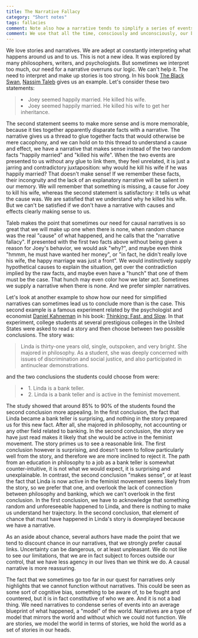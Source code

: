 ```yaml
---
title: The Narrative Fallacy
category: "Short notes"
tags: fallacies
comment: Note also how a narrative tends to simplify a series of events, and can act as a summary, or a "model". Joey's story is now an instance of the general narrative of murderers motivated by money, a story to which we have had plenty of exposure in movies and books, we know the arc of that story if not the details, and maybe we'll just classify Joey's series of events under that storyline in our memory, and when we'll want to recall it, we'll just supply inferred details rather than the exact details. It is more economical to remember it that way. Taleb uses the expression "dimension reduction", which we also find in machine learning. a machine learning model abstracts out a "summary" model from a series of facts, condenses the facts into an average blueprint, which is smaller and easier to manipulate. Science in fact does the same too. it builds models of the world, finds general laws that relate a multiplicity of events into a "narrative" that we can consume and use.
comment: We use that all the time, consciously and unconsciously, our biology already does that for us. It is easy to find your way in the rooms of your place in the dark, because you have navigated the place so often that your brain has built a model of it, and uses that model to anticipate where you are and where you are going to be. 
---
```


We love stories and narratives. We are adept at constantly interpreting what happens around us and to us. This is not a new idea. It was explored by many philosophers, writers, and psychologists. But sometimes we interpret too much, our need for a narrative overruns our logic. We can't help it. The need to interpret and make up stories is too strong. In his book <a href="https://www.amazon.com/Black-Swan-Improbable-Nicholas-Hardcover/dp/B00BR9W8GM/ref=sr_1_19?dchild=1&keywords=nassim+taleb&qid=1590886599&s=automotive&sr=1-19-catcorr">The Black Swan</a>, <a href="https://en.wikipedia.org/wiki/Nassim_Nicholas_Taleb">Nassim Taleb</a> gives us an example. Let's consider these two statements:

<blockquote>
<li>Joey seemed happily married. He killed his wife.</li>
<li>Joey seemed happily married. He killed his wife to get her inheritance.</li>
</blockquote>

The second statement seems to make more sense and is more memorable, because it ties together apparently disparate facts with a narrative. The narrative gives us a thread to glue together facts that would otherwise be mere cacophony, and we can hold on to this thread to understand a cause and effect, we have a narrative that makes sense instead of the two random facts "happily married" and "killed his wife". When the two events are presented to us without any glue to link them, they feel unrelated, it is just a jarring and contradictory juxtaposition: why would he kill his wife if he was happily married? That doesn't make sense! If we remember these facts, their incongruity and the lack of an explanatory narrative will be salient in our memory. We will remember that something is missing, a cause for Joey to kill his wife, whereas the second statement is satisfactory: it tells us what the cause was. We are satisfied that we understand why he killed his wife. But we can't be satisfied if we don't have a narrative with causes and effects clearly making sense to us. 

Taleb makes the point that sometimes our need for causal narratives is so great that we will make up one when there is none, when random chance was the real "cause" of what happened, and he calls that the "narrative fallacy". If presented with the first two facts above without being given a reason for Joey's behavior, we would ask "why?", and maybe even think "hmmm, he must have wanted her money", or "in fact, he didn't really love his wife, the happy marriage was just a front". We would instinctively supply hypothetical causes to explain the situation, get over the contradiction implied by the raw facts, and maybe even have a "hunch" that one of them must be the case. That hunch may even color how we later act. Sometimes we supply a narrative when there is none. And we prefer simpler narratives. 

Let's look at another example to show how our need for simplified narratives can sometimes lead us to conclude more than is the case. This second example is a famous experiment related by the psychologist and economist <a href="https://en.wikipedia.org/wiki/Daniel_Kahneman">Daniel Kahneman</a> in his book: <a href="https://www.amazon.com/Thinking-Kahneman-Impression-published-Doubleday/dp/B009JIF284/ref=sr_1_3?dchild=1&keywords=Kahneman&qid=1590886737&s=automotive&sr=1-3-catcorr">Thinking: Fast, and Slow</a>. In that experiment, college students at several prestigious colleges in the United States were asked to read a story and then choose between two possible conclusions. The story was:

<blockquote>
Linda is thirty-one years old, single, outspoken, and very bright. She majored in philosophy. As a student, she was deeply concerned with issues of discrimination and social justice, and also participated in antinuclear demonstrations.
</blockquote>

and the two conclusions the students could choose from were:

<blockquote>
<li>1. Linda is a bank teller.</li>
<li>2. Linda is a bank teller and is active in the feminist movement.</li>
</blockquote>

The study showed that around 85% to 90% of the students found the second conclusion more appealing. In the first conclusion, the fact that Linda became a bank teller is surprising, and nothing in the story prepared us for this new fact. After all, she majored in philosophy, not accounting or any other field related to banking. In the second conclusion, the story we have just read makes it likely that she would be active in the feminist movement. The story primes us to see a reasonable link. The first conclusion however is surprising, and doesn't seem to follow particularly well from the story, and therefore we are more inclined to reject it. The path from an education in philosophy to a job as a bank teller is somewhat counter-intuitive, it is not what we would expect, it is surprising and unexplainable. In contrast, the second conclusion "makes sense", or at least the fact that Linda is now active in the feminist movement seems likely from the story, so we prefer that one, and overlook the lack of connection between philosophy and banking, which we can't overlook in the first conclusion. In the first conclusion, we have to acknowledge that something random and unforeseeable happened to Linda, and there is nothing to make us understand her trajectory. In the second conclusion, that element of chance that must have happened in Linda's story is downplayed because we have a narrative. 

As an aside about chance, several authors have made the point that we tend to discount chance in our narratives, that we strongly prefer causal links. Uncertainty can be dangerous, or at least unpleasant. We do not like to see our limitations, that we are in fact subject to forces outside our control, that we have less agency in our lives than we think we do. A causal narrative is more reassuring.

The fact that we sometimes go too far in our quest for narratives only highlights that we cannot function without narratives. This could be seen as some sort of cognitive bias, something to be aware of, to be fought and countered, but it is in fact constitutive of who we are. And it is not a bad thing. We need narratives to condense series of events into an average blueprint of what happened, a "model" of the world. Narratives are a type of model that mirrors the world and without which we could not function. We are stories, we model the world in terms of stories, we hold the world as a set of stories in our heads.
